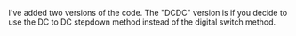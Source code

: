 I've added two versions of the code.  The "DCDC" version is if you decide to use the DC to DC stepdown method instead of the digital switch method. 
